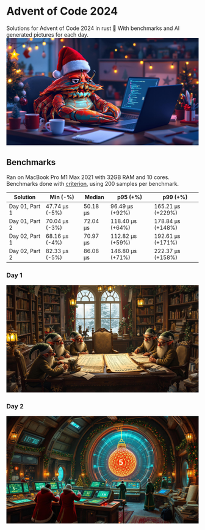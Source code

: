 # Advent of Code 2024

Solutions for Advent of Code 2024 in rust 🦀 With benchmarks and AI generated pictures for each day.
![crabklaus](pics/crabklaus.jpg)

<!-- BENCHMARKS -->
## Benchmarks
Ran on MacBook Pro M1 Max 2021 with 32GB RAM and 10 cores.
Benchmarks done with [criterion](https://github.com/bheisler/criterion.rs), using 200 samples per benchmark.

| Solution | Min (-%) | Median | p95 (+%) | p99 (+%) |
|----------|----------|---------|-----------|----------|
| Day 01, Part 1 | 47.74 µs (-5%) | 50.18 µs | 96.49 µs (+92%) | 165.21 µs (+229%) |
| Day 01, Part 2 | 70.04 µs (-3%) | 72.04 µs | 118.40 µs (+64%) | 178.84 µs (+148%) |
| Day 02, Part 1 | 68.16 µs (-4%) | 70.97 µs | 112.82 µs (+59%) | 192.61 µs (+171%) |
| Day 02, Part 2 | 82.33 µs (-5%) | 86.08 µs | 146.80 µs (+71%) | 222.37 µs (+158%) |

<!-- BENCHMARKS_END -->

### Day 1

![day1](pics/day01.jpg)

### Day 2

![day2](pics/day02.jpg)